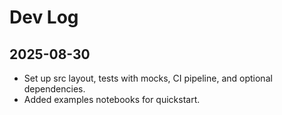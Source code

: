 # Dev Log

## 2025-08-30
- Set up src layout, tests with mocks, CI pipeline, and optional dependencies.
- Added examples notebooks for quickstart.